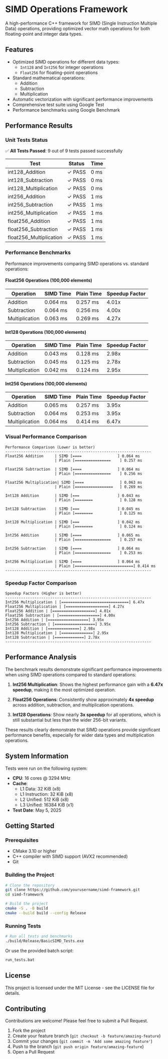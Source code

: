 # SIMD Operations Framework

A high-performance C++ framework for SIMD (Single Instruction Multiple Data) operations, providing optimized vector math operations for both floating-point and integer data types.

## Features

- Optimized SIMD operations for different data types:
  - `Int128` and `Int256` for integer operations
  - `Float256` for floating-point operations
- Standard mathematical operations:
  - Addition
  - Subtraction
  - Multiplication
- Automatic vectorization with significant performance improvements
- Comprehensive test suite using Google Test
- Performance benchmarks using Google Benchmark

## Performance Results

### Unit Tests Status

✅ **All Tests Passed**: 9 out of 9 tests passed successfully

| Test | Status | Time |
|------|--------|------|
| int128_Addition | ✓ PASS | 0 ms |
| int128_Subtraction | ✓ PASS | 0 ms |
| int128_Multiplication | ✓ PASS | 0 ms |
| int256_Addition | ✓ PASS | 1 ms |
| int256_Subtraction | ✓ PASS | 1 ms |
| int256_Multiplication | ✓ PASS | 1 ms |
| float256_Addition | ✓ PASS | 1 ms |
| float256_Subtraction | ✓ PASS | 1 ms |
| float256_Multiplication | ✓ PASS | 1 ms |

### Performance Benchmarks

Performance improvements comparing SIMD operations vs. standard operations:

#### Float256 Operations (100,000 elements)

| Operation | SIMD Time | Plain Time | Speedup Factor |
|-----------|-----------|------------|----------------|
| Addition | 0.064 ms | 0.257 ms | 4.01x |
| Subtraction | 0.064 ms | 0.256 ms | 4.00x |
| Multiplication | 0.063 ms | 0.269 ms | 4.27x |

#### Int128 Operations (100,000 elements)

| Operation | SIMD Time | Plain Time | Speedup Factor |
|-----------|-----------|------------|----------------|
| Addition | 0.043 ms | 0.128 ms | 2.98x |
| Subtraction | 0.045 ms | 0.125 ms | 2.78x |
| Multiplication | 0.042 ms | 0.124 ms | 2.95x |

#### Int256 Operations (100,000 elements)

| Operation | SIMD Time | Plain Time | Speedup Factor |
|-----------|-----------|------------|----------------|
| Addition | 0.065 ms | 0.257 ms | 3.95x |
| Subtraction | 0.064 ms | 0.253 ms | 3.95x |
| Multiplication | 0.064 ms | 0.414 ms | 6.47x |

### Visual Performance Comparison

```
Performance Comparison (Lower is better)
-----------------------------------------------------------------
Float256 Addition     | SIMD [====                ] 0.064 ms
                      | Plain [================    ] 0.257 ms

Float256 Subtraction  | SIMD [====                ] 0.064 ms
                      | Plain [================    ] 0.256 ms

Float256 Multiplication| SIMD [====                ] 0.063 ms
                      | Plain [=================   ] 0.269 ms

Int128 Addition       | SIMD [===                 ] 0.043 ms
                      | Plain [========            ] 0.128 ms

Int128 Subtraction    | SIMD [===                 ] 0.045 ms
                      | Plain [========            ] 0.125 ms

Int128 Multiplication | SIMD [===                 ] 0.042 ms
                      | Plain [========            ] 0.124 ms

Int256 Addition       | SIMD [====                ] 0.065 ms
                      | Plain [================    ] 0.257 ms

Int256 Subtraction    | SIMD [====                ] 0.064 ms
                      | Plain [================    ] 0.253 ms

Int256 Multiplication | SIMD [====                ] 0.064 ms
                      | Plain [==========================] 0.414 ms
-----------------------------------------------------------------
```

### Speedup Factor Comparison

```
Speedup Factors (Higher is better)
-----------------------------------------------------------------
Int256 Multiplication | [==============================] 6.47x
Float256 Multiplication | [===================] 4.27x
Float256 Addition | [===================] 4.01x
Float256 Subtraction | [==================] 4.00x
Int256 Addition | [==================] 3.95x
Int256 Subtraction | [==================] 3.95x
Int128 Addition | [==============] 2.98x
Int128 Multiplication | [==============] 2.95x
Int128 Subtraction | [=============] 2.78x
-----------------------------------------------------------------
```

## Performance Analysis

The benchmark results demonstrate significant performance improvements when using SIMD operations compared to standard operations:

1. **Int256 Multiplication**: Shows the highest performance gain with a **6.47x speedup**, making it the most optimized operation.

2. **Float256 Operations**: Consistently show approximately **4x speedup** across addition, subtraction, and multiplication operations.

3. **Int128 Operations**: Show nearly **3x speedup** for all operations, which is still substantial but less than the wider 256-bit variants.

These results clearly demonstrate that SIMD operations provide significant performance benefits, especially for wider data types and multiplication operations.

## System Information

Tests were run on the following system:

- **CPU**: 16 cores @ 3294 MHz
- **Cache**:
  - L1 Data: 32 KiB (x8)
  - L1 Instruction: 32 KiB (x8)
  - L2 Unified: 512 KiB (x8)
  - L3 Unified: 16384 KiB (x1)
- **Test Date**: May 5, 2025

## Getting Started

### Prerequisites

- CMake 3.10 or higher
- C++ compiler with SIMD support (AVX2 recommended)
- Git

### Building the Project

```bash
# Clone the repository
git clone https://github.com/yourusername/simd-framework.git
cd simd-framework

# Build the project
cmake -S . -B build
cmake --build build --config Release
```

### Running Tests

```bash
# Run all tests and benchmarks
./build/Release/BasicSIMD_Tests.exe
```

Or use the provided batch script:

```bash
run_tests.bat
```

## License

This project is licensed under the MIT License - see the LICENSE file for details.

## Contributing

Contributions are welcome! Please feel free to submit a Pull Request.

1. Fork the project
2. Create your feature branch (`git checkout -b feature/amazing-feature`)
3. Commit your changes (`git commit -m 'Add some amazing feature'`)
4. Push to the branch (`git push origin feature/amazing-feature`)
5. Open a Pull Request